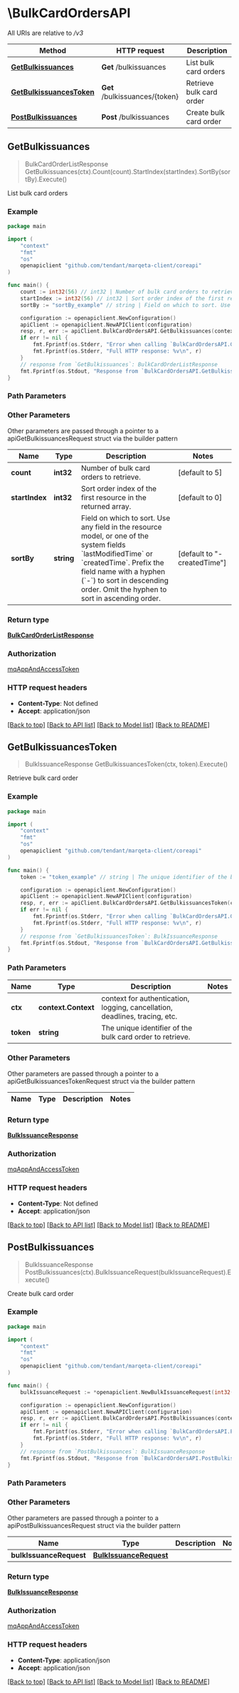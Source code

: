 # \BulkCardOrdersAPI

All URIs are relative to */v3*

Method | HTTP request | Description
------------- | ------------- | -------------
[**GetBulkissuances**](BulkCardOrdersAPI.md#GetBulkissuances) | **Get** /bulkissuances | List bulk card orders
[**GetBulkissuancesToken**](BulkCardOrdersAPI.md#GetBulkissuancesToken) | **Get** /bulkissuances/{token} | Retrieve bulk card order
[**PostBulkissuances**](BulkCardOrdersAPI.md#PostBulkissuances) | **Post** /bulkissuances | Create bulk card order



## GetBulkissuances

> BulkCardOrderListResponse GetBulkissuances(ctx).Count(count).StartIndex(startIndex).SortBy(sortBy).Execute()

List bulk card orders



### Example

```go
package main

import (
    "context"
    "fmt"
    "os"
    openapiclient "github.com/tendant/marqeta-client/coreapi"
)

func main() {
    count := int32(56) // int32 | Number of bulk card orders to retrieve. (optional) (default to 5)
    startIndex := int32(56) // int32 | Sort order index of the first resource in the returned array. (optional) (default to 0)
    sortBy := "sortBy_example" // string | Field on which to sort. Use any field in the resource model, or one of the system fields `lastModifiedTime` or `createdTime`. Prefix the field name with a hyphen (`-`) to sort in descending order. Omit the hyphen to sort in ascending order. (optional) (default to "-createdTime")

    configuration := openapiclient.NewConfiguration()
    apiClient := openapiclient.NewAPIClient(configuration)
    resp, r, err := apiClient.BulkCardOrdersAPI.GetBulkissuances(context.Background()).Count(count).StartIndex(startIndex).SortBy(sortBy).Execute()
    if err != nil {
        fmt.Fprintf(os.Stderr, "Error when calling `BulkCardOrdersAPI.GetBulkissuances``: %v\n", err)
        fmt.Fprintf(os.Stderr, "Full HTTP response: %v\n", r)
    }
    // response from `GetBulkissuances`: BulkCardOrderListResponse
    fmt.Fprintf(os.Stdout, "Response from `BulkCardOrdersAPI.GetBulkissuances`: %v\n", resp)
}
```

### Path Parameters



### Other Parameters

Other parameters are passed through a pointer to a apiGetBulkissuancesRequest struct via the builder pattern


Name | Type | Description  | Notes
------------- | ------------- | ------------- | -------------
 **count** | **int32** | Number of bulk card orders to retrieve. | [default to 5]
 **startIndex** | **int32** | Sort order index of the first resource in the returned array. | [default to 0]
 **sortBy** | **string** | Field on which to sort. Use any field in the resource model, or one of the system fields &#x60;lastModifiedTime&#x60; or &#x60;createdTime&#x60;. Prefix the field name with a hyphen (&#x60;-&#x60;) to sort in descending order. Omit the hyphen to sort in ascending order. | [default to &quot;-createdTime&quot;]

### Return type

[**BulkCardOrderListResponse**](BulkCardOrderListResponse.md)

### Authorization

[mqAppAndAccessToken](../README.md#mqAppAndAccessToken)

### HTTP request headers

- **Content-Type**: Not defined
- **Accept**: application/json

[[Back to top]](#) [[Back to API list]](../README.md#documentation-for-api-endpoints)
[[Back to Model list]](../README.md#documentation-for-models)
[[Back to README]](../README.md)


## GetBulkissuancesToken

> BulkIssuanceResponse GetBulkissuancesToken(ctx, token).Execute()

Retrieve bulk card order



### Example

```go
package main

import (
    "context"
    "fmt"
    "os"
    openapiclient "github.com/tendant/marqeta-client/coreapi"
)

func main() {
    token := "token_example" // string | The unique identifier of the bulk card order to retrieve.

    configuration := openapiclient.NewConfiguration()
    apiClient := openapiclient.NewAPIClient(configuration)
    resp, r, err := apiClient.BulkCardOrdersAPI.GetBulkissuancesToken(context.Background(), token).Execute()
    if err != nil {
        fmt.Fprintf(os.Stderr, "Error when calling `BulkCardOrdersAPI.GetBulkissuancesToken``: %v\n", err)
        fmt.Fprintf(os.Stderr, "Full HTTP response: %v\n", r)
    }
    // response from `GetBulkissuancesToken`: BulkIssuanceResponse
    fmt.Fprintf(os.Stdout, "Response from `BulkCardOrdersAPI.GetBulkissuancesToken`: %v\n", resp)
}
```

### Path Parameters


Name | Type | Description  | Notes
------------- | ------------- | ------------- | -------------
**ctx** | **context.Context** | context for authentication, logging, cancellation, deadlines, tracing, etc.
**token** | **string** | The unique identifier of the bulk card order to retrieve. | 

### Other Parameters

Other parameters are passed through a pointer to a apiGetBulkissuancesTokenRequest struct via the builder pattern


Name | Type | Description  | Notes
------------- | ------------- | ------------- | -------------


### Return type

[**BulkIssuanceResponse**](BulkIssuanceResponse.md)

### Authorization

[mqAppAndAccessToken](../README.md#mqAppAndAccessToken)

### HTTP request headers

- **Content-Type**: Not defined
- **Accept**: application/json

[[Back to top]](#) [[Back to API list]](../README.md#documentation-for-api-endpoints)
[[Back to Model list]](../README.md#documentation-for-models)
[[Back to README]](../README.md)


## PostBulkissuances

> BulkIssuanceResponse PostBulkissuances(ctx).BulkIssuanceRequest(bulkIssuanceRequest).Execute()

Create bulk card order



### Example

```go
package main

import (
    "context"
    "fmt"
    "os"
    openapiclient "github.com/tendant/marqeta-client/coreapi"
)

func main() {
    bulkIssuanceRequest := *openapiclient.NewBulkIssuanceRequest(int32(123), "CardProductToken_example", *openapiclient.NewFulfillmentRequest(*openapiclient.NewCardPersonalization(*openapiclient.NewText(*openapiclient.NewTextValue()))), "Token_example") // BulkIssuanceRequest |  (optional)

    configuration := openapiclient.NewConfiguration()
    apiClient := openapiclient.NewAPIClient(configuration)
    resp, r, err := apiClient.BulkCardOrdersAPI.PostBulkissuances(context.Background()).BulkIssuanceRequest(bulkIssuanceRequest).Execute()
    if err != nil {
        fmt.Fprintf(os.Stderr, "Error when calling `BulkCardOrdersAPI.PostBulkissuances``: %v\n", err)
        fmt.Fprintf(os.Stderr, "Full HTTP response: %v\n", r)
    }
    // response from `PostBulkissuances`: BulkIssuanceResponse
    fmt.Fprintf(os.Stdout, "Response from `BulkCardOrdersAPI.PostBulkissuances`: %v\n", resp)
}
```

### Path Parameters



### Other Parameters

Other parameters are passed through a pointer to a apiPostBulkissuancesRequest struct via the builder pattern


Name | Type | Description  | Notes
------------- | ------------- | ------------- | -------------
 **bulkIssuanceRequest** | [**BulkIssuanceRequest**](BulkIssuanceRequest.md) |  | 

### Return type

[**BulkIssuanceResponse**](BulkIssuanceResponse.md)

### Authorization

[mqAppAndAccessToken](../README.md#mqAppAndAccessToken)

### HTTP request headers

- **Content-Type**: application/json
- **Accept**: application/json

[[Back to top]](#) [[Back to API list]](../README.md#documentation-for-api-endpoints)
[[Back to Model list]](../README.md#documentation-for-models)
[[Back to README]](../README.md)

